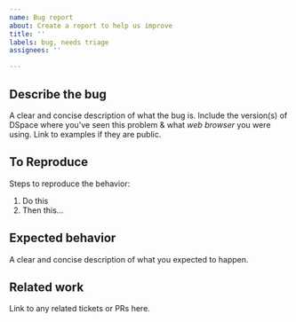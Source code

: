 ```yaml
---
name: Bug report
about: Create a report to help us improve
title: ''
labels: bug, needs triage
assignees: ''

---
```


## Describe the bug
A clear and concise description of what the bug is. Include the version(s) of DSpace where you've seen this problem & what *web browser* you were using. Link to examples if they are public.

## To Reproduce
Steps to reproduce the behavior:
1. Do this
2. Then this...

## Expected behavior
A clear and concise description of what you expected to happen.

## Related work
Link to any related tickets or PRs here.
